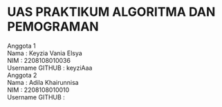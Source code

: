 # UAS PRAKTIKUM ALGORITMA DAN PEMOGRAMAN
Anggota 1\
Nama : Keyzia Vania Elsya\
NIM : 2208108010036\
Username GITHUB : keyziAaa\
Anggota 2\
Nama : Adila Khairunnisa\
NIM : 2208108010010\
Username GITHUB : 
